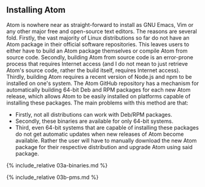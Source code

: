 ## Installing Atom
Atom is nowhere near as straight-forward to install as GNU Emacs, Vim or any other major free and open-source text editors. The reasons are several fold. Firstly, the vast majority of Linux distributions so far do not have an Atom package in their official software repositories. This leaves users to either have to build an Atom package themselves or compile Atom from source code. Secondly, building Atom from source code is an error-prone process that requires Internet access (and I do not mean to just retrieve Atom's source code, rather the build itself, requires Internet access). Thirdly, building Atom requires a recent version of Node.js and npm to be installed on one's system. The Atom GitHub repository has a mechanism for automatically building 64-bit Deb and RPM packages for each new Atom release, which allows Atom to be easily installed on platforms capable of installing these packages. The main problems with this method are that:

* Firstly, not all distributions can work with Deb/RPM packages.
* Secondly, these binaries are available for only 64-bit systems.
* Third, even 64-bit systems that are capable of installing these packages do not get automatic updates when new releases of Atom become available. Rather the user will have to manually download the new Atom package for their respective distribution and upgrade Atom using said package.

{% include_relative 03a-binaries.md %}

{% include_relative 03b-pms.md %}
